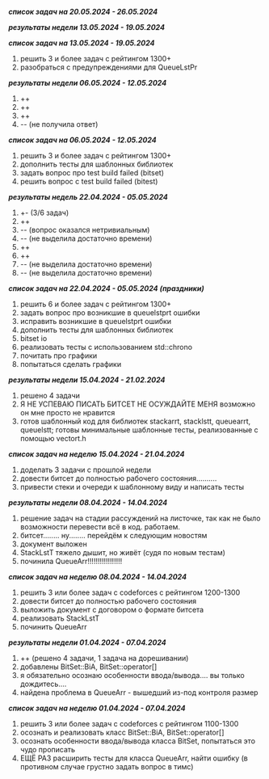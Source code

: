 _____список задач на 20.05.2024 - 26.05.2024_____

_____результаты недели 13.05.2024 - 19.05.2024_____


_____список задач на 13.05.2024 - 19.05.2024_____

1) решить 3 и более задач с рейтингом 1300+
2) разобраться с предупреждениями для QueueLstPr



_____результаты недели 06.05.2024 - 12.05.2024_____

1) ++
2) ++
3) ++
4) -- (не получила ответ)



_____список задач на 06.05.2024 - 12.05.2024_____

1) решить 3 и более задач с рейтингом 1300+
2) дополнить тесты для шаблонных библиотек
3) задать вопрос про test build failed (bitset)
4) решить вопрос с test build failed (bitest)


_____результаты недель 22.04.2024 - 05.05.2024_____

1) +- (3/6 задач)
2) ++
3) -- (вопрос оказался нетривиальным)
4) -- (не выделила достаточно времени)
5) ++
6) ++
7) -- (не выделила достаточно времени)
8) -- (не выделила достаточно времени)


_____список задач на 22.04.2024 - 05.05.2024 (праздники)_____

1) решить 6 и более задач с рейтингом 1300+
2) задать вопрос про возникшие в queuelstprt ошибки
3) исправить возникшие в queuelstprt ошибки
4) дополнить тесты для шаблонных библиотек
5) bitset io
6) реализовать тесты с использованием std::chrono
7) почитать про графики
8) попытаться сделать графики


_____результаты недели 15.04.2024 - 21.02.2024_____

1) решено 4 задачи
2) Я НЕ УСПЕВАЮ ПИСАТЬ БИТСЕТ НЕ ОСУЖДАЙТЕ МЕНЯ возможно он мне просто не нравится
3) готов шаблонный код для библиотек stackarrt, stacklstt, queuearrt, queuelstt; готовы минимальные шаблонные тесты, реализованные с помощью vectort.h


_____список задач на неделю 15.04.2024 - 21.04.2024_____

1) доделать 3 задачи с прошлой недели
2) довести битсет до полностью рабочего состояния..........
3) привести стеки и очереди к шаблонному виду и написать тесты


_____результаты недели 08.04.2024 - 14.04.2024_____

1) решение задач на стадии рассуждений на листочке, так как не было возможности перевести всё в код. работаем.
2) битсет........ ну........ перейдём к следующим новостям
3) документ выложен
4) StackLstT тяжело дышит, но живёт (судя по новым тестам)
5) починила QueueArr!!!!!!!!!!!!!!!!!


_____список задач на неделю 08.04.2024 - 14.04.2024_____

1) решить 3 или более задач с codeforces с рейтингом 1200-1300
2) довести битсет до полностью рабочего состояния
3) выложить документ с договором о формате битсета
4) реализовать StackLstT
5) починить QueueArr


_____результаты недели 01.04.2024 - 07.04.2024_____

1) ++ (решено 4 задачи, 1 задача на дорешивании)
2) добавлены BitSet::BiA, BitSet::operator[]
3) я обязательно осознаю особенности ввода/вывода.... вы только дождитесь....
4) найдена проблема в QueueArr - вышедший из-под контроля размер


_____список задач на неделю 01.04.2024 - 07.04.2024_____

1) решить 3 или более задач с codeforces с рейтингом 1100-1300
2) осознать и реализовать класс BitSet::BiA, BitSet::operator[]
3) осознать особенности ввода/вывода класса BitSet, попытаться это чудо прописать
4) ЕЩЁ РАЗ расширить тесты для класса QueueArr, найти ошибку (в противном случае грустно задать вопрос в тимс)

